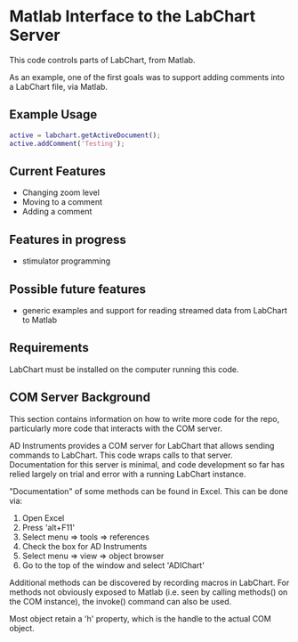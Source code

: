 # Matlab Interface to the LabChart Server

This code controls parts of LabChart, from Matlab.

As an example, one of the first goals was to support adding comments into a LabChart file, via Matlab.

## Example Usage

``` matlab
active = labchart.getActiveDocument();
active.addComment('Testing');
```

## Current Features

* Changing zoom level
* Moving to a comment
* Adding a comment

## Features in progress

* stimulator programming

## Possible future features

* generic examples and support for reading streamed data from LabChart to Matlab

## Requirements

LabChart must be installed on the computer running this code.

## COM Server Background

This section contains information on how to write more code for the repo, particularly more code that interacts with the COM server.

AD Instruments provides a COM server for LabChart that allows sending commands to LabChart. This code wraps calls to that server. Documentation for this server is minimal, and code development so far has relied largely on trial and error with a running LabChart instance. 

"Documentation" of some methods can be found in Excel. This can be done via:

1. Open Excel
2. Press 'alt+F11'
3. Select menu => tools => references
4. Check the box for AD Instruments
5. Select menu => view => object browser
6. Go to the top of the window and select 'ADIChart'

Additional methods can be discovered by recording macros in LabChart. For methods not obviously exposed to Matlab (i.e. seen by calling methods() on the COM instance), the invoke() command can also be used.

Most object retain a 'h' property, which is the handle to the actual COM object. 
